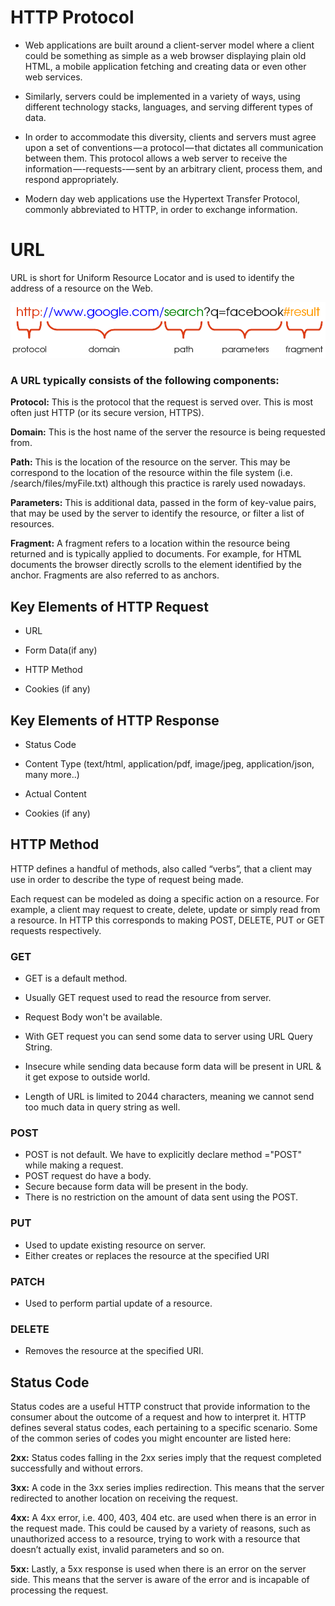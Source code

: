 # HTTP Protocol

* Web applications are built around a client-server model where a client could be something as simple as a web browser displaying plain old HTML, a mobile application fetching and creating data or even other web services.

* Similarly, servers could be implemented in a variety of ways, using different technology stacks, languages, and serving different types of data.

* In order to accommodate this diversity, clients and servers must agree upon a set of conventions — a protocol — that dictates all communication between them. This protocol allows a web server to receive the information —-requests-— sent by an arbitrary client, process them, and respond appropriately.

* Modern day web applications use the Hypertext Transfer Protocol, commonly abbreviated to HTTP, in order to exchange information.

# URL

 URL is short for Uniform Resource Locator and is used to identify the address of a resource on the Web.

![URL](http.png)

### A URL typically consists of the following components:

**Protocol:** This is the protocol that the request is served over. This is most often just HTTP (or its secure version, HTTPS).

**Domain:** This is the host name of the server the resource is being requested from.

**Path:** This is the location of the resource on the server. This may be correspond to the location of the resource within the file system (i.e. /search/files/myFile.txt) although this practice is rarely used nowadays.

**Parameters:** This is additional data, passed in the form of key-value pairs, that may be used by the server to identify the resource, or filter a list of resources.

**Fragment:** A fragment refers to a location within the resource being returned and is typically applied to documents. For example, for HTML documents the browser directly scrolls to the element identified by the anchor. Fragments are also referred to as anchors.


## Key Elements of HTTP Request

* URL

* Form Data(if any)

* HTTP Method

* Cookies (if any)


## Key Elements of HTTP Response

* Status Code

* Content Type (text/html, application/pdf, image/jpeg, application/json, many more..)

* Actual Content

* Cookies (if any)

## HTTP Method

HTTP defines a handful of methods, also called “verbs”, that a client may use in order to describe the type of request being made.

Each request can be modeled as doing a specific action on a resource. For example, a client may request to create, delete, update or simply read from a resource. In HTTP this corresponds to making POST, DELETE, PUT or GET requests respectively.


### GET

* GET is a default method.

* Usually GET request used to read the resource from server.
* Request Body won't be available.

* With GET request you can send some data to server using URL Query String.
* Insecure while sending data because form data will be present in URL & it get expose to outside world.
* Length of URL is limited to 2044 characters, meaning we cannot send too much data in query string as well.


### POST

* POST is not default. We have to explicitly declare method ="POST" while making a request.
* POST request do have a body.
* Secure because form data will be present in the body.
* There is no restriction on the amount of data sent using the POST.


### PUT 

* Used to update existing resource on server.
* Either creates or replaces the resource at the specified URI

### PATCH

* Used to perform partial update of a resource.

### DELETE

* Removes the resource at the specified URI.

## Status Code

Status codes are a useful HTTP construct that provide information to the consumer about the outcome of a request and how to interpret it. HTTP defines several status codes, each pertaining to a specific scenario. Some of the common series of codes you might encounter are listed here:

**2xx:** Status codes falling in the 2xx series imply that the request completed successfully and without errors.

**3xx:** A code in the 3xx series implies redirection. This means that the server redirected to another location on receiving the request.

**4xx:** A 4xx error, i.e. 400, 403, 404 etc. are used when there is an error in the request made. This could be caused by a variety of reasons, such as unauthorized access to a resource, trying to work with a resource that doesn’t actually exist, invalid parameters and so on.

**5xx:** Lastly, a 5xx response is used when there is an error on the server side. This means that the server is aware of the error and is incapable of processing the request.



